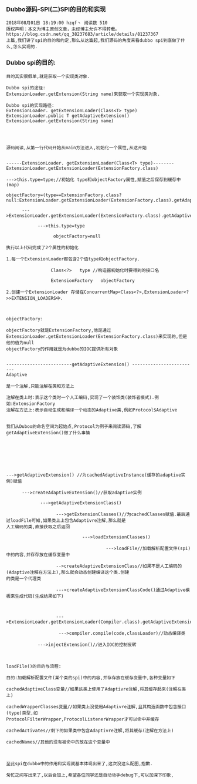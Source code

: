 ### Dubbo源码-SPI(二)SPI的目的和实现
    
    2018年08月01日 18:19:00 hzqf丶 阅读数 510
    版权声明：本文为博主原创文章，未经博主允许不得转载。 https://blog.csdn.net/qq_38237683/article/details/81237367
    上篇,我们讲了spi的目的和约定,那么从这篇起,我们源码的角度来看dubbo spi到底做了什么,怎么实现的.
    


### Dubbo spi的目的:
    目的其实很假单,就是获取一个实现类对象.
    
    Dubbo spi的途径:
    ExtensionLoader.getExtension(String name)来获取一个实现类对象.
    
    Dubbo spi的实现路径:
    ExtensionLoader. getExtensionLoader(Class<T> type)
    ExtensionLoader.public T getAdaptiveExtension()
    ExtensionLoader.getExtension(String name)




    源码阅读,从第一行代码开始从main方法进入,初始化一个属性,从这开始
    
    
    ------ExtensionLoader. getExtensionLoader(Class<T> type)--------
    ExtensionLoader.getExtensionLoader(ExtensionFactory.class)
    
    --->this.type=type;//初始化 type和objectFactory属性,赋值之后保存到缓存中(map)
    
    objectFactory=(type==ExtensionFactory.class?null:ExtensionLoader.getExtensionLoader(ExtensionFactory.class).getAdaptiveExtension());
    
          --->ExtensionLoader.getExtensionLoader(ExtensionFactory.class).getAdaptiveExtension());
    
                --->this.type=type
    
                      objectFactory=null
    
    执行以上代码完成了2个属性的初始化
    
    1.每一个ExtensionLoader都包含2个值type和objectFactory.
    
                     Class<?>   type //构造器初始化时要得到的接口名
    
                     ExtensionFactory   objectFactory
    
    2.创建一个ExtensionLoader 存储在ConcurrentMap<Class<?>,ExtensionLoader<?>>EXTENSION_LOADERS中.
    
    
    
    objectFactory:
    
    objectFactory就是ExtensionFactory,他是通过ExtensionLoader.getExtensionLoader(ExtensionFactory.class)来实现的,但是他的值为null
    objectFactory的作用就是为dubbo的IOC提供所有对象
    
    
    -------------------------getAdaptiveExtension() -------------------------
    Adaptive
    
    是一个注解,只能注解在类和方法上
    
    注解在类上时:表示这个类时一个人工编码,实现了一个装饰类(装饰者模式).例如:ExtensionFactory
    注解在方法上:表示自动生成和编译一个动态的Adaptive类,例如Protocol$Adaptive
    
    
    我们从Duboo的命名空间为起始点,Protocol为例子来阅读源码,了解getAdaptiveExtension()做了什么事情
    
    
    
    
    
    
    
    --->getAdaptiveExtension() //为cachedAdaptiveInstance(缓存的adaptive实例)赋值
    
          --->createAdaptiveExtension()//获取adaptive实例
    
                 --->getAdaptiveExtensionClass()
    
                       --->getExtensionClasses()//为cachedClasses赋值.最后通过loadFile可知,如果类上上包含Adaptivre注解,那么就是                                                                 人工编码的类,直接获取之后返回
    
                                 --->loadExtensionClasses()
    
                                          --->loadFile//加载解析配置文件(spi)中的内容,并存存放在缓存变量中
    
                       -->createAdaptiveExtensionClass//如果不是人工编码的(Adaptive注解在方法上),那么就会动态创建编译这个类.创建                                                                             的类是一个代理类
    
                       --->createAdaptiveExtensionClassCode()通过Adaptive模板来生成代码(生成结果如下)
    
    
    
                       --->ExtensionLoader.getExtensionLoader(Compiler.class).getAdaptiveExtension();
    
                        --->compiler.compile(code,classLoader)//动态编译类
    
                --->injectExtension()//进入IOC的控制反转
    
    
    
    loadFile()的目的与流程:
    
    目的:加载解析配置文件(某个类的spi)中的内容,并存存放在缓存变量中,各种变量如下
    
    cachedAdaptiveClass变量//如果这类上使用了Adaptivre注解,将其缓存起来(注解在类上)
    
    cachedWrapperClasses变量//如果类上没使用Adaptivre注解,且其构造函数中包含接口(type)类型,如                                                                                            ProtocolFilterWrapper,ProtocolListenerWrapper才可以命中并缓存
    
    cachedActivates//剩下的如果类中包含Adaptivre注解,将其缓存(注解在方法上)
    
    cachedNames//其他的没有被命中的放在这个变量中
    
    
    
    至此spi在dubbo中的作用和实现就基本体现出来了,这次没这么配图,抱歉.
    
    匆忙之间写出来了,以后会加上,希望各位同学还是自动动手debug下,可以加深下印象,